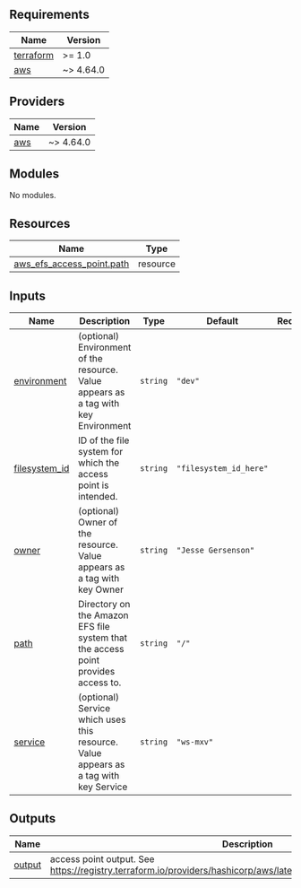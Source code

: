 <!-- BEGIN_TF_DOCS -->
## Requirements

| Name | Version |
|------|---------|
| <a name="requirement_terraform"></a> [terraform](#requirement\_terraform) | >= 1.0 |
| <a name="requirement_aws"></a> [aws](#requirement\_aws) | ~> 4.64.0 |

## Providers

| Name | Version |
|------|---------|
| <a name="provider_aws"></a> [aws](#provider\_aws) | ~> 4.64.0 |

## Modules

No modules.

## Resources

| Name | Type |
|------|------|
| [aws_efs_access_point.path](https://registry.terraform.io/providers/hashicorp/aws/latest/docs/resources/efs_access_point) | resource |

## Inputs

| Name | Description | Type | Default | Required |
|------|-------------|------|---------|:--------:|
| <a name="input_environment"></a> [environment](#input\_environment) | (optional) Environment of the resource. Value appears as a tag with key Environment | `string` | `"dev"` | no |
| <a name="input_filesystem_id"></a> [filesystem\_id](#input\_filesystem\_id) | ID of the file system for which the access point is intended. | `string` | `"filesystem_id_here"` | no |
| <a name="input_owner"></a> [owner](#input\_owner) | (optional) Owner of the resource. Value appears as a tag with key Owner | `string` | `"Jesse Gersenson"` | no |
| <a name="input_path"></a> [path](#input\_path) | Directory on the Amazon EFS file system that the access point provides access to. | `string` | `"/"` | no |
| <a name="input_service"></a> [service](#input\_service) | (optional) Service which uses this resource. Value appears as a tag with key Service | `string` | `"ws-mxv"` | no |

## Outputs

| Name | Description |
|------|-------------|
| <a name="output_output"></a> [output](#output\_output) | access point output. See https://registry.terraform.io/providers/hashicorp/aws/latest/docs/resources/efs_access_point |
<!-- END_TF_DOCS -->
